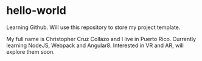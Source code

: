 # hello-world
Learning Github. Will use this repository to store my project template.

My full name is Christopher Cruz Collazo and I live in Puerto Rico. Currently learning NodeJS, Webpack and Angular8.
Interested in VR and AR, will explore them soon.
